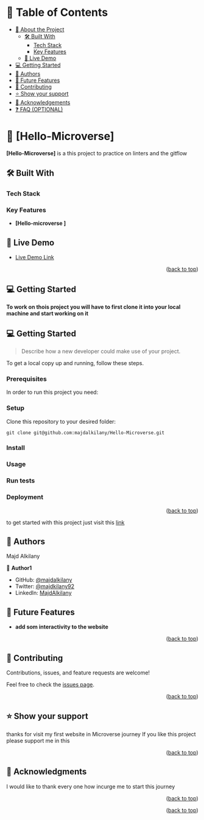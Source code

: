 <a name="readme-top"></a>

# 📗 Table of Contents

- [📖 About the Project](#about-project)
  - [🛠 Built With](#built-with)
    - [Tech Stack](#tech-stack)
    - [Key Features](#key-features)
  - [🚀 Live Demo](#live-demo)
- [💻 Getting Started](#getting-started)
- [👥 Authors](#authors)
- [🔭 Future Features](#future-features)
- [🤝 Contributing](#contributing)
- [⭐️ Show your support](#support)
- [🙏 Acknowledgements](#acknowledgements)
- [❓ FAQ (OPTIONAL)](#faq)

# 📖 [Hello-Microverse] <a name="about-project"></a>

**[Hello-Microverse]** is a this project to practice on linters and the gitflow

## 🛠 Built With <a name="Majd Alkilany"></a>

### Tech Stack <a name="HTML&CSS"></a>

### Key Features <a name="key-features"></a>

- **[Hello-microverse ]**

## 🚀 Live Demo <a name="hello-micoverse"></a>

- [Live Demo Link](https://majdalkilany.github.io/Hello-Microverse/)

<p align="right">(<a href="#readme-top">back to top</a>)</p>

## 💻 Getting Started <a name="getting-started"></a>

**To work on thois project you will have to first clone it into your local machine and start working on it**

## 💻 Getting Started <a name="getting-started"></a>

> Describe how a new developer could make use of your project.

To get a local copy up and running, follow these steps.

### Prerequisites

In order to run this project you need:

### Setup

Clone this repository to your desired folder:

`git clone git@github.com:majdalkilany/Hello-Microverse.git`

### Install

### Usage

### Run tests

### Deployment

<p align="right">(<a href="#readme-top">back to top</a>)</p>

to get started with this project just visit this [link](https://majdalkilany.github.io/Hello-Microverse/)

## 👥 Authors <a name="authors"></a>

Majd Alkilany

👤 **Author1**

- GitHub: [@majdalkilany](https://github.com/majdalkilany)
- Twitter: [@majdkilany92](https://twitter.com/majdkilany92)
- LinkedIn: [MajdAlkilany](https://www.linkedin.com/in/majdalkilany/)

## 🔭 Future Features <a name="future-features"></a>

- **add som interactivity to the website**

<p align="right">(<a href="#readme-top">back to top</a>)</p>

## 🤝 Contributing <a name="contributing"></a>

Contributions, issues, and feature requests are welcome!

Feel free to check the [issues page](../../issues/).

<p align="right">(<a href="#readme-top">back to top</a>)</p>

## ⭐️ Show your support <a name="support"></a>

thanks for visit my first website in Microverse journey
If you like this project please support me in this

<p align="right">(<a href="#readme-top">back to top</a>)</p>

## 🙏 Acknowledgments <a name="acknowledgements"></a>

I would like to thank every one how incurge me to start this journey

<p align="right">(<a href="#readme-top">back to top</a>)</p>

<p align="right">(<a href="#readme-top">back to top</a>)</p>
